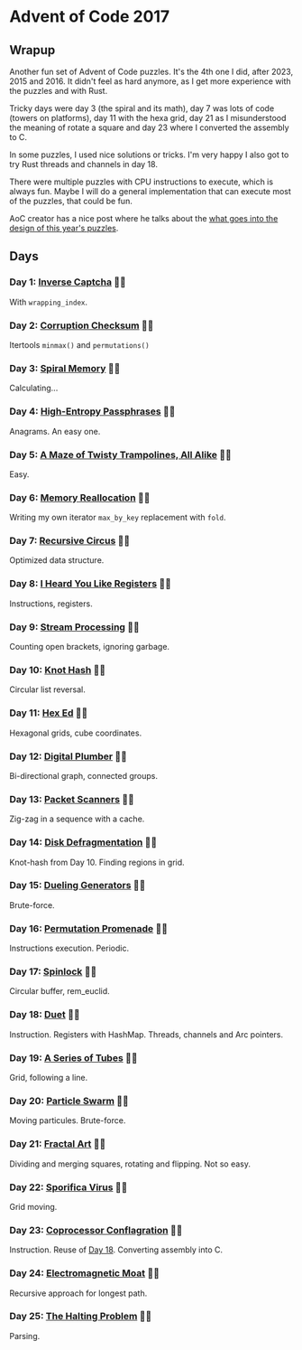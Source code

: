 # Advent of Code 2017

## Wrapup

Another fun set of Advent of Code puzzles. It's the 4th one I did, after 2023, 2015 and 2016. It didn't feel as hard anymore, as I get more experience with the puzzles and with Rust.

Tricky days were day 3 (the spiral and its math), day 7 was lots of code (towers on platforms), day 11 with the hexa grid, day 21 as I misunderstood the meaning of rotate a square and day 23 where I converted the assembly to C.

In some puzzles, I used nice solutions or tricks. I'm very happy I also got to try Rust threads and channels in day 18.

There were multiple puzzles with CPU instructions to execute, which is always fun. Maybe I will do a general implementation that can execute most of the puzzles, that could be fun.

AoC creator has a nice post where he talks about the [what goes into the design of this year's puzzles](https://www.reddit.com/r/adventofcode/comments/7idn6k/comment/dqy08tk/).

## Days

### Day 1: [Inverse Captcha](day01/README.md) 🌟🌟

With `wrapping_index`.

### Day 2: [Corruption Checksum](day02/README.md) 🌟🌟

Itertools `minmax()` and `permutations()`

### Day 3: [Spiral Memory](day03/README.md) 🌟🌟

Calculating...

### Day 4: [High-Entropy Passphrases](day04/README.md) 🌟🌟

Anagrams. An easy one.

### Day 5: [A Maze of Twisty Trampolines, All Alike](day05/README.md) 🌟🌟

Easy.

### Day 6: [Memory Reallocation](day06/README.md) 🌟🌟

Writing my own iterator `max_by_key` replacement with `fold`.

### Day 7: [Recursive Circus](day07/README.md) 🌟🌟

Optimized data structure.

### Day 8: [I Heard You Like Registers](day08/README.md) 🌟🌟

Instructions, registers.

### Day 9: [Stream Processing](day09/README.md) 🌟🌟

Counting open brackets, ignoring garbage.

### Day 10: [Knot Hash](day10/README.md) 🌟🌟

Circular list reversal.

### Day 11: [Hex Ed](day11/README.md) 🌟🌟

Hexagonal grids, cube coordinates.

### Day 12: [Digital Plumber](day12/README.md) 🌟🌟

Bi-directional graph, connected groups.

### Day 13: [Packet Scanners](day13/README.md) 🌟🌟

Zig-zag in a sequence with a cache.

### Day 14: [Disk Defragmentation](day14/README.md) 🌟🌟

Knot-hash from Day 10. Finding regions in grid.

### Day 15: [Dueling Generators](day15/README.md) 🌟🌟

Brute-force.

### Day 16: [Permutation Promenade](day16/README.md) 🌟🌟

Instructions execution. Periodic.

### Day 17: [Spinlock](day17/README.md) 🌟🌟

Circular buffer, rem_euclid.

### Day 18: [Duet](day18/README.md) 🌟🌟

Instruction. Registers with HashMap. Threads, channels and Arc pointers.

### Day 19: [A Series of Tubes](day19/README.md) 🌟🌟

Grid, following a line.

### Day 20: [Particle Swarm](day20/README.md) 🌟🌟

Moving particules. Brute-force.

### Day 21: [Fractal Art](day21/README.md) 🌟🌟

Dividing and merging squares, rotating and flipping. Not so easy.

### Day 22: [Sporifica Virus](day22/README.md) 🌟🌟

Grid moving.

### Day 23: [Coprocessor Conflagration](day23/README.md) 🌟🌟

Instruction. Reuse of [Day 18](day18/README.md). Converting assembly into C.

### Day 24: [Electromagnetic Moat](day24/README.md) 🌟🌟

Recursive approach for longest path.

### Day 25: [The Halting Problem](day25/README.md)  🌟🌟

Parsing.